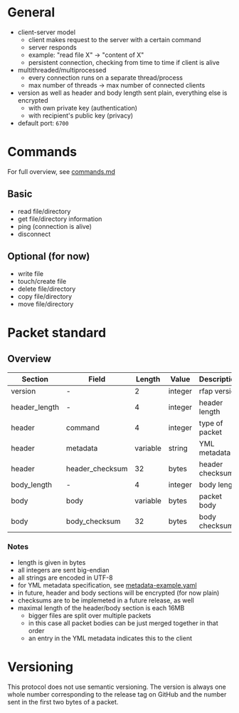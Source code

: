
# General

 - client-server model
   - client makes request to the server with a certain command
   - server responds
   - example: "read file X" -> "content of X"
   - persistent connection, checking from time to time if client is alive
 - multithreaded/multiprocessed
   - every connection runs on a separate thread/process
   - max number of threads -> max number of connected clients
 - version as well as header and body length sent plain, everything else is encrypted
   - with own private key (authentication)
   - with recipient's public key (privacy)
 - default port: `6700`

# Commands

For full overview, see [commands.md](./commands.md)

## Basic

 - read file/directory
 - get file/directory information
 - ping (connection is alive)
 - disconnect

## Optional (for now)

 - write file
 - touch/create file
 - delete file/directory
 - copy file/directory
 - move file/directory

# Packet standard

## Overview

| Section       | Field           | Length   | Value   | Description     |
|---------------|-----------------|----------|---------|-----------------|
| version       | -               | 2        | integer | rfap version    |
| header_length | -               | 4        | integer | header length   |
| header        | command         | 4        | integer | type of packet  |
| header        | metadata        | variable | string  | YML metadata    |
| header        | header_checksum | 32       | bytes   | header checksum |
| body_length   | -               | 4        | integer | body length     |
| body          | body            | variable | bytes   | packet body     |
| body          | body_checksum   | 32       | bytes   | body checksum   |

### Notes

 - length is given in bytes
 - all integers are sent big-endian
 - all strings are encoded in UTF-8
 - for YML metadata specification, see [metadata-example.yaml](./metadata-example.yaml)
 - in future, header and body sections will be encrypted (for now plain)
 - checksums are to be implemeted in a future release, as well
 - maximal length of the header/body section is each 16MB
   - bigger files are split over multiple packets
   - in this case all packet bodies can be just merged together in that order
   - an entry in the YML metadata indicates this to the client

# Versioning

This protocol does not use semantic versioning. The version is always one whole
number corresponding to the release tag on GitHub and the number sent in the
first two bytes of a packet.

